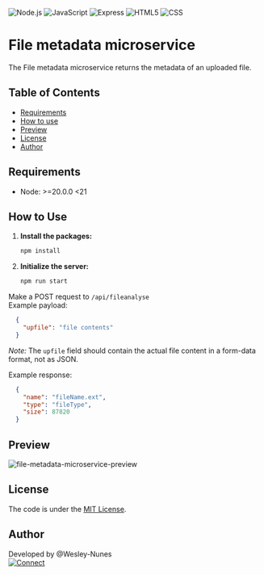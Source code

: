 ![Node.js](https://img.shields.io/badge/Node.js-5FA04E?style=for-the-badge&logo=node.js&logoColor=white "Node.js")
![JavaScript](https://img.shields.io/badge/JavaScript-F7DF1E?style=for-the-badge&logo=javascript&logoColor=black "Javascript")
![Express](https://img.shields.io/badge/Express-000000?style=for-the-badge&logo=Express&logoColor=white "Express")
![HTML5](https://img.shields.io/badge/HTML5-E34F26?style=for-the-badge&logo=html5&logoColor=white "HTML5")
![CSS](https://img.shields.io/badge/CSS3-1572B6?style=for-the-badge&logo=css3&logoColor=white "CSS3")

# File metadata microservice

The File metadata microservice returns the metadata of an uploaded file.

## Table of Contents  

- [Requirements](#requirements)
- [How to use](#how-to-use)
- [Preview](#preview)
- [License](#license)
- [Author](#author)

## <a name="requirements"></a>Requirements
  
  - Node: >=20.0.0 <21

## How to Use
1. **Install the packages:**
   ```sh
   npm install
   ```
2. **Initialize the server:**
   ```sh
   npm run start
   ```

Make a POST request to `/api/fileanalyse`  
Example payload:  
  ```json
    {
      "upfile": "file contents"
    }
  ```
*Note:* The `upfile` field should contain the actual file content in a form-data format, not as JSON.

Example response:  
  ```json
    {
      "name": "fileName.ext",
      "type": "fileType",
      "size": 87820
    }
  ```

## <a name="preview"></a>Preview
![file-metadata-microservice-preview](https://github.com/user-attachments/assets/b6d225cb-ec77-4f76-9df2-0e44c65180e0)

## <a name="license"></a>License

The code is under the [MIT License](./LICENSE).

## <a name="author"></a>Author

Developed by @Wesley-Nunes  
[![Connect](https://img.shields.io/badge/-Connect-blue?style=flat-square&logo=Linkedin&logoColor=white&link=https://www.linkedin.com/in/dev-wesley-nunes/)](https://www.linkedin.com/in/dev-wesley-nunes/)
